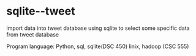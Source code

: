 # sqlite--tweet
import data into tweet database
using sqlite to select some specific data from tweet database 


Program language: Python, sql, sqlite(DSC 450) linix, hadoop (CSC 555)
